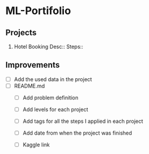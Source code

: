 # ML-Portifolio

## Projects

1. Hotel Booking
Desc::
Steps::

## Improvements
- [ ] Add the used data in the project
- [ ] README.md
  - [ ] Add problem definition
  - [ ] Add levels for each project
  - [ ] Add tags for all the steps I applied in each project
  - [ ] Add date from when the project was finished
  - [ ] Kaggle link
  
  

